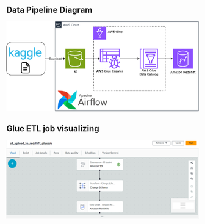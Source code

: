 ## Data Pipeline Diagram 
![Diagram](https://github.com/DenysBosiak/de-projects/blob/main/customer_churn/images/schema_customer_churn.png)

## Glue ETL job visualizing
![Diagram](https://github.com/DenysBosiak/de-projects/blob/main/customer_churn/images/etl_glue_customer_churn.png)
